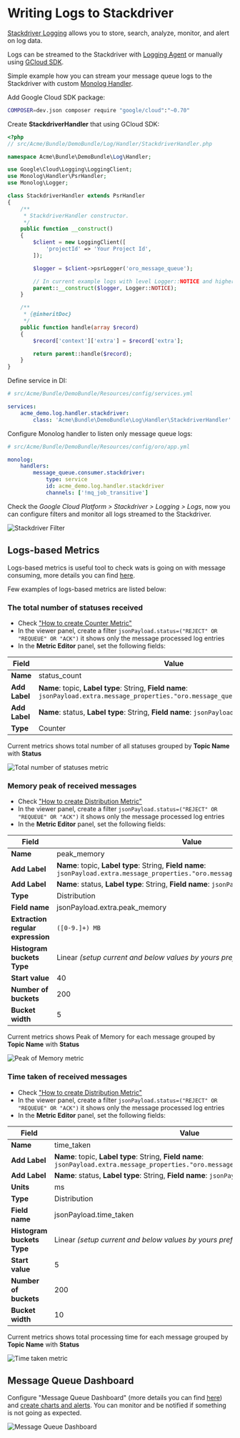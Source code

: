 # Writing Logs to Stackdriver

[Stackdriver Logging](https://cloud.google.com/stackdriver/) allows you to store, search, analyze, monitor, and alert on log data.

Logs can be streamed to the Stackdriver with [Logging Agent](https://cloud.google.com/logging/docs/agent/) or manually using [GCloud SDK](https://github.com/GoogleCloudPlatform/google-cloud-php).

Simple example how you can stream your message queue logs to the Stackdriver with custom [Monolog Handler](https://symfony.com/doc/current/logging.html#handlers-that-modify-log-entries).

Add Google Cloud SDK package:

```bash
COMPOSER=dev.json composer require "google/cloud":"~0.70" 
```

Create **StackdriverHandler** that using GCloud SDK:

```php
<?php
// src/Acme/Bundle/DemoBundle/Log/Handler/StackdriverHandler.php

namespace Acme\Bundle\DemoBundle\Log\Handler;

use Google\Cloud\Logging\LoggingClient;
use Monolog\Handler\PsrHandler;
use Monolog\Logger;

class StackdriverHandler extends PsrHandler
{
    /**
     * StackdriverHandler constructor.
     */
    public function __construct()
    {
        $client = new LoggingClient([
            'projectId' => 'Your Project Id',
        ]);

        $logger = $client->psrLogger('oro_message_queue');

        // In current example logs with level Logger::NOTICE and higher will be streamed to the Stackdriver
        parent::__construct($logger, Logger::NOTICE);
    }

    /**
     * {@inheritDoc}
     */
    public function handle(array $record)
    {
        $record['context']['extra'] = $record['extra'];

        return parent::handle($record);
    }
}
```

Define service in DI:
```yaml
# src/Acme/Bundle/DemoBundle/Resources/config/services.yml

services:
    acme_demo.log.handler.stackdriver:
        class: 'Acme\Bundle\DemoBundle\Log\Handler\StackdriverHandler'
```

Configure Monolog handler to listen only message queue logs:
```yaml
# src/Acme/Bundle/DemoBundle/Resources/config/oro/app.yml

monolog:
    handlers:
        message_queue.consumer.stackdriver:
            type: service
            id: acme_demo.log.handler.stackdriver
            channels: ['!mq_job_transitive']
```

Check the *Google Cloud Platform > Stackdriver > Logging > Logs*, now you can configure filters and monitor all logs streamed to the Stackdriver.

![Stackdriver Filter](./images/stackdriver_filter.png "Stackdriver Filter")

## Logs-based Metrics

Logs-based metrics is useful tool to check wats is going on with message consuming, more details you can find [here](https://cloud.google.com/logging/docs/logs-based-metrics/).

Few examples of logs-based metrics are listed below:

### The total number of statuses received

* Check ["How to create Counter Metric"](https://cloud.google.com/logging/docs/logs-based-metrics/counter-metrics)
* In the viewer panel, create a filter `jsonPayload.status=("REJECT" OR "REQUEUE" OR "ACK")` it shows only the message processed log entries 
* In the **Metric Editor** panel, set the following fields:

Field           | Value
--------------- | --------------
**Name**        | status_count
**Add Label**   | **Name**: topic, **Label type**: String, **Field name**: `jsonPayload.extra.message_properties."oro.message_queue.client.topic_name"`
**Add Label**   | **Name**: status, **Label type**: String, **Field name**: `jsonPayload.status`
**Type**        | Counter

Current metrics shows total number of all statuses grouped by **Topic Name** with **Status**

![Total number of statuses metric](./images/stackdriver_total_number.png "Total number of statuses metric")

### Memory peak of received messages

* Check ["How to create Distribution Metric"](https://cloud.google.com/logging/docs/logs-based-metrics/distribution-metrics)
* In the viewer panel, create a filter `jsonPayload.status=("REJECT" OR "REQUEUE" OR "ACK")` it shows only the message processed log entries 
* In the **Metric Editor** panel, set the following fields:

Field                              | Value
---------------------------------- | ----------------------------------
**Name**                           | peak_memory
**Add Label**                      | **Name**: topic, **Label type**: String, **Field name**: `jsonPayload.extra.message_properties."oro.message_queue.client.topic_name"`
**Add Label**                      | **Name**: status, **Label type**: String, **Field name**: `jsonPayload.status`
**Type**                           | Distribution
**Field name**                     | jsonPayload.extra.peak_memory
**Extraction regular expression**  | `([0-9.]+) MB`
**Histogram buckets Type**         | Linear *(setup current and below values by yours preferences)*
**Start value**                    | 40
**Number of buckets**              | 200
**Bucket width**                   | 5

Current metrics shows Peak of Memory for each message grouped by **Topic Name** with **Status**

![Peak of Memory metric](./images/stackdriver_memory_peak.png "Peak of Memory metric")

### Time taken of received messages

* Check ["How to create Distribution Metric"](https://cloud.google.com/logging/docs/logs-based-metrics/distribution-metrics)
* In the viewer panel, create a filter `jsonPayload.status=("REJECT" OR "REQUEUE" OR "ACK")` it shows only the message processed log entries 
* In the **Metric Editor** panel, set the following fields:

Field                              | Value
---------------------------------- | ----------------------------------
**Name**                           | time_taken
**Add Label**                      | **Name**: topic, **Label type**: String, **Field name**: `jsonPayload.extra.message_properties."oro.message_queue.client.topic_name"`
**Add Label**                      | **Name**: status, **Label type**: String, **Field name**: `jsonPayload.status`
**Units**                          | ms
**Type**                           | Distribution
**Field name**                     | jsonPayload.time_taken
**Histogram buckets Type**         | Linear *(setup current and below values by yours preferences)*
**Start value**                    | 5
**Number of buckets**              | 200
**Bucket width**                   | 10

Current metrics shows total processing time for each message grouped by **Topic Name** with **Status**

![Time taken metric](./images/stackdriver_time_taken.png "Time taken metric")

## Message Queue Dashboard

Configure "Message Queue Dashboard" (more details you can find [here](https://cloud.google.com/monitoring/charts/)) and [create charts and alerts](https://cloud.google.com/logging/docs/logs-based-metrics/charts-and-alerts).
You can monitor and be notified if something is not going as expected.

![Message Queue Dashboard](./images/stackdriver_dashboard.png "Message Queue Dashboard")
